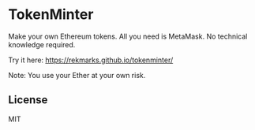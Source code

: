 # TokenMinter

Make your own Ethereum tokens. All you need is MetaMask. No technical knowledge required.

Try it here: https://rekmarks.github.io/tokenminter/

Note: You use your Ether at your own risk.

## License

MIT
